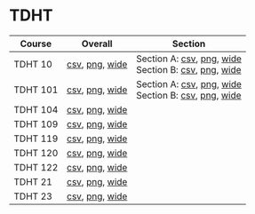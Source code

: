 # TDHT

| Course | Overall | Section |
| ------ | ------- | ------- |
| TDHT 10 | [csv](https://github.com/UCSD-Historical-Enrollment-Data/2024Fall/blob/main/overall/TDHT%2010.csv), [png](https://raw.githubusercontent.com/UCSD-Historical-Enrollment-Data/2024Fall/main/plot_overall/TDHT%2010.png), [wide](https://raw.githubusercontent.com/UCSD-Historical-Enrollment-Data/2024Fall/main/plot_overall_wide/TDHT%2010.png) | Section A: [csv](https://github.com/UCSD-Historical-Enrollment-Data/2024Fall/blob/main/section/TDHT%2010_A.csv), [png](https://raw.githubusercontent.com/UCSD-Historical-Enrollment-Data/2024Fall/main/plot_section/TDHT%2010_A.png), [wide](https://raw.githubusercontent.com/UCSD-Historical-Enrollment-Data/2024Fall/main/plot_section_wide/TDHT%2010_A.png)<br>Section B: [csv](https://github.com/UCSD-Historical-Enrollment-Data/2024Fall/blob/main/section/TDHT%2010_B.csv), [png](https://raw.githubusercontent.com/UCSD-Historical-Enrollment-Data/2024Fall/main/plot_section/TDHT%2010_B.png), [wide](https://raw.githubusercontent.com/UCSD-Historical-Enrollment-Data/2024Fall/main/plot_section_wide/TDHT%2010_B.png) |
| TDHT 101 | [csv](https://github.com/UCSD-Historical-Enrollment-Data/2024Fall/blob/main/overall/TDHT%20101.csv), [png](https://raw.githubusercontent.com/UCSD-Historical-Enrollment-Data/2024Fall/main/plot_overall/TDHT%20101.png), [wide](https://raw.githubusercontent.com/UCSD-Historical-Enrollment-Data/2024Fall/main/plot_overall_wide/TDHT%20101.png) | Section A: [csv](https://github.com/UCSD-Historical-Enrollment-Data/2024Fall/blob/main/section/TDHT%20101_A.csv), [png](https://raw.githubusercontent.com/UCSD-Historical-Enrollment-Data/2024Fall/main/plot_section/TDHT%20101_A.png), [wide](https://raw.githubusercontent.com/UCSD-Historical-Enrollment-Data/2024Fall/main/plot_section_wide/TDHT%20101_A.png)<br>Section B: [csv](https://github.com/UCSD-Historical-Enrollment-Data/2024Fall/blob/main/section/TDHT%20101_B.csv), [png](https://raw.githubusercontent.com/UCSD-Historical-Enrollment-Data/2024Fall/main/plot_section/TDHT%20101_B.png), [wide](https://raw.githubusercontent.com/UCSD-Historical-Enrollment-Data/2024Fall/main/plot_section_wide/TDHT%20101_B.png) |
| TDHT 104 | [csv](https://github.com/UCSD-Historical-Enrollment-Data/2024Fall/blob/main/overall/TDHT%20104.csv), [png](https://raw.githubusercontent.com/UCSD-Historical-Enrollment-Data/2024Fall/main/plot_overall/TDHT%20104.png), [wide](https://raw.githubusercontent.com/UCSD-Historical-Enrollment-Data/2024Fall/main/plot_overall_wide/TDHT%20104.png) |  |
| TDHT 109 | [csv](https://github.com/UCSD-Historical-Enrollment-Data/2024Fall/blob/main/overall/TDHT%20109.csv), [png](https://raw.githubusercontent.com/UCSD-Historical-Enrollment-Data/2024Fall/main/plot_overall/TDHT%20109.png), [wide](https://raw.githubusercontent.com/UCSD-Historical-Enrollment-Data/2024Fall/main/plot_overall_wide/TDHT%20109.png) |  |
| TDHT 119 | [csv](https://github.com/UCSD-Historical-Enrollment-Data/2024Fall/blob/main/overall/TDHT%20119.csv), [png](https://raw.githubusercontent.com/UCSD-Historical-Enrollment-Data/2024Fall/main/plot_overall/TDHT%20119.png), [wide](https://raw.githubusercontent.com/UCSD-Historical-Enrollment-Data/2024Fall/main/plot_overall_wide/TDHT%20119.png) |  |
| TDHT 120 | [csv](https://github.com/UCSD-Historical-Enrollment-Data/2024Fall/blob/main/overall/TDHT%20120.csv), [png](https://raw.githubusercontent.com/UCSD-Historical-Enrollment-Data/2024Fall/main/plot_overall/TDHT%20120.png), [wide](https://raw.githubusercontent.com/UCSD-Historical-Enrollment-Data/2024Fall/main/plot_overall_wide/TDHT%20120.png) |  |
| TDHT 122 | [csv](https://github.com/UCSD-Historical-Enrollment-Data/2024Fall/blob/main/overall/TDHT%20122.csv), [png](https://raw.githubusercontent.com/UCSD-Historical-Enrollment-Data/2024Fall/main/plot_overall/TDHT%20122.png), [wide](https://raw.githubusercontent.com/UCSD-Historical-Enrollment-Data/2024Fall/main/plot_overall_wide/TDHT%20122.png) |  |
| TDHT 21 | [csv](https://github.com/UCSD-Historical-Enrollment-Data/2024Fall/blob/main/overall/TDHT%2021.csv), [png](https://raw.githubusercontent.com/UCSD-Historical-Enrollment-Data/2024Fall/main/plot_overall/TDHT%2021.png), [wide](https://raw.githubusercontent.com/UCSD-Historical-Enrollment-Data/2024Fall/main/plot_overall_wide/TDHT%2021.png) |  |
| TDHT 23 | [csv](https://github.com/UCSD-Historical-Enrollment-Data/2024Fall/blob/main/overall/TDHT%2023.csv), [png](https://raw.githubusercontent.com/UCSD-Historical-Enrollment-Data/2024Fall/main/plot_overall/TDHT%2023.png), [wide](https://raw.githubusercontent.com/UCSD-Historical-Enrollment-Data/2024Fall/main/plot_overall_wide/TDHT%2023.png) |  |
